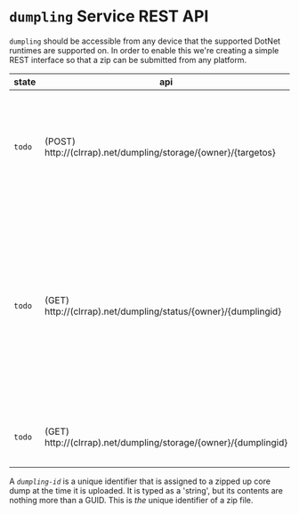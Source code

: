 # `dumpling` Service REST API
`dumpling` should be accessible from any device that the supported DotNet runtimes are supported on. In order to enable this we're creating a simple REST interface so that a zip can be submitted from any platform.


|state| api | parameters | returns | description |
|---|---|---|---|---|
|`todo` | (POST) http://(clrrap).net/dumpling/storage/{owner}/{targetos} | `owner`, `targetos`, `file` | (*string*) `dumplingid` | upload a zip file that contains a core dump, as well as the runtime artifacts responsible for the crash. |
|`todo` | (GET) http://(clrrap).net/dumpling/status/{owner}/{dumplingid} | `owner`, `dumplingid` | (*string*) `status` | after a dump has been uploaded, we enqueue it for analysis. To find out how far along in the process a dump submission is, you can query its state using this api. |
|`todo` | (GET) http://(clrrap).net/dumpling/storage/{owner}/{dumplingid} | `owner`, `dumplingid` | (*binary*) `zip-file` | download a previously uploaded dump zip file. |

A *`dumpling-id`* is a unique identifier that is assigned to a zipped up core dump at the time it is uploaded. It is typed as a 'string', but its contents are nothing more than a GUID. This is *the* unique identifier of a zip file.



